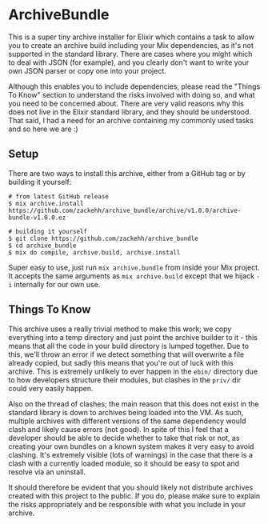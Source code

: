 # ArchiveBundle

This is a super tiny archive installer for Elixir which contains a task to allow you to create an archive build including your Mix dependencies, as it's not supported in the standard library. There are cases where you might which to deal with JSON (for example), and you clearly don't want to write your own JSON parser or copy one into your project.

Although this enables you to include dependencies, please read the "Things To Know" section to understand the risks involved with doing so, and what you need to be concerned about. There are very valid reasons why this does not live in the Elixir standard library, and they should be understood. That said, I had a need for an archive containing my commonly used tasks and so here we are :)

## Setup

There are two ways to install this archive, either from a GitHub tag or by building it yourself:

```
# from latest GitHub release
$ mix archive.install https://github.com/zackehh/archive_bundle/archive/v1.0.0/archive-bundle-v1.0.0.ez

# building it yourself
$ git clone https://github.com/zackehh/archive_bundle
$ cd archive_bundle
$ mix do compile, archive.build, archive.install
```

Super easy to use, just run `mix archive.bundle` from inside your Mix project. It accepts the same arguments as `mix archive.build` except that we hijack `-i` internally for our own use.

## Things To Know

This archive uses a really trivial method to make this work; we copy everything into a temp directory and just point the archive builder to it - this means that all the code in your build directory is lumped together. Due to this, we'll throw an error if we detect something that will overwrite a file already copied, but sadly this means that you're out of luck with this archive. This is extremely unlikely to ever happen in the `ebin/` directory due to how developers structure their modules, but clashes in the `priv/` dir could very easily happen.

Also on the thread of clashes; the main reason that this does not exist in the standard library is down to archives being loaded into the VM. As such, multiple archives with different versions of the same dependency would clash and likely cause errors (not good). In spite of this I feel that a developer should be able to decide whether to take that risk or not, as creating your own bundles on a known system makes it very easy to avoid clashing. It's extremely visible (lots of warnings) in the case that there is a clash with a currently loaded module, so it should be easy to spot and resolve via an uninstall.

It should therefore be evident that you should likely not distribute archives created with this project to the public. If you do, please make sure to explain the risks appropriately and be responsible with what you include in your archive.
